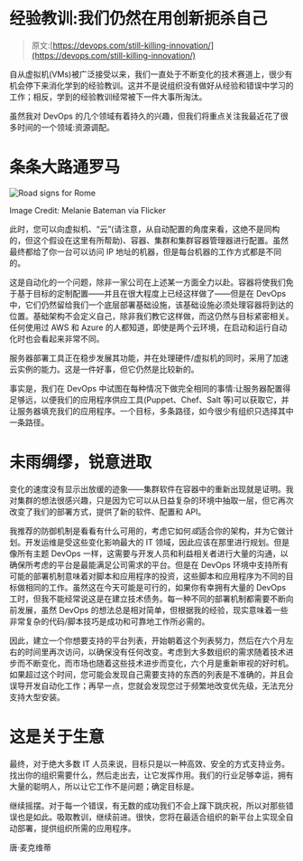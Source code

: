 # 经验教训:我们仍然在用创新扼杀自己

> 原文:[https://devops.com/still-killing-innovation/](https://devops.com/still-killing-innovation/)

自从虚拟机(VMs)被广泛接受以来，我们一直处于不断变化的技术赛道上，很少有机会停下来消化学到的经验教训。这并不是说组织没有做好从经验和错误中学习的工作；相反，学到的经验教训经常被下一件大事所淘汰。

虽然我对 DevOps 的几个领域有着持久的兴趣，但我们将重点关注我最近花了很多时间的一个领域:资源调配。

# 条条大路通罗马

![Road signs for Rome](../Images/01aac34881d5e9391dc3249232859fb7.png)

Image Credit: Melanie Bateman via Flicker

此时，您可以向虚拟机、“云”(请注意，从自动配置的角度来看，这绝不是同构的，但这个假设在这里有所帮助)、容器、集群和集群容器管理器进行配置。虽然最终都给了你一台可以访问 IP 地址的机器，但是每台机器的工作方式都是不同的。

这是自动化的一个问题，除非一家公司在上述某一方面全力以赴。容器将使我们免于基于目标的定制配置——并且在很大程度上已经这样做了——但是在 DevOps 中，它们仍然留给我们一个底层部署基础设施，该基础设施必须处理容器将到达的位置。基础架构不会定义自己，除非我们教它这样做，而这仍然与目标紧密相关。任何使用过 AWS 和 Azure 的人都知道，即使是两个云环境，在启动和运行自动化时也会看起来非常不同。

服务器部署工具正在稳步发展其功能，并在处理硬件/虚拟机的同时，采用了加速云实例的能力。这是一件好事，但它仍然是比较新的。

事实是，我们在 DevOps 中试图在每种情况下做完全相同的事情:让服务器配置得足够远，以便我们的应用程序供应工具(Puppet、Chef、Salt 等)可以获取它，并让服务器填充我们的应用程序。一个目标，多条路径，如今很少有组织只选择其中一条路径。

# 未雨绸缪，锐意进取

变化的速度没有显示出放缓的迹象——集群软件在容器中的重新出现就是证明。我对集群的想法很感兴趣，只是因为它可以从日益复杂的环境中抽取一层，但它再次改变了我们的部署方式，提供了新的软件、配置和 API。

我推荐的防御机制是看看有什么可用的，考虑它如何*或*适合你的架构，并为它做计划。开发运维是受这些变化影响最大的 IT 领域，因此应该在那里进行规划。但是像所有主题 DevOps 一样，这需要与开发人员和利益相关者进行大量的沟通，以确保所考虑的平台是最能满足公司需求的平台。但是在 DevOps 环境中支持所有可能的部署机制意味着对脚本和应用程序的投资，这些脚本和应用程序为不同的目标做相同的工作。虽然这在今天可能是可行的，如果你有幸拥有大量的 DevOps 工时，但我不能经常说这是在建立技术债务。每一种不同的部署机制都需要不断向前发展，虽然 DevOps 的想法总是相对简单，但根据我的经验，现实意味着一些非常复杂的代码/脚本技巧是成功和可靠地工作所必需的。

因此，建立一个你想要支持的平台列表，开始朝着这个列表努力，然后在六个月左右的时间里再次访问，以确保没有任何改变。考虑到大多数组织的需求随着技术进步而不断变化，而市场也随着这些技术进步而变化，六个月是重新审视的好时机。如果超过这个时间，您可能会发现自己需要支持的东西的列表是不准确的，并且会误导开发自动化工作；再早一点，您就会发现您过于频繁地改变优先级，无法充分支持大型安装。

# 这是关于生意

最终，对于绝大多数 IT 人员来说，目标只是以一种高效、安全的方式支持业务。找出你的组织需要什么，然后走出去，让它发挥作用。我们的行业足够幸运，拥有大量的聪明人，所以让它工作不是问题；确定目标是。

继续摇摆。对于每一个错误，有无数的成功我们不会上蹿下跳庆祝，所以对那些错误也是如此。吸取教训，继续前进。很快，您将在最适合组织的新平台上实现全自动部署，提供组织所需的应用程序。

唐·麦克维蒂